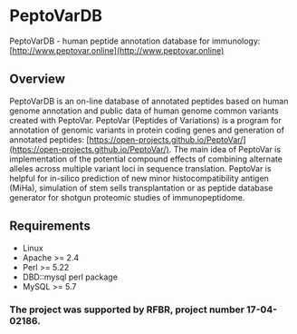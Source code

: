# PeptoVarDB

PeptoVarDB - human peptide annotation database for immunology: [http://www.peptovar.online](http://www.peptovar.online)

## Overview

PeptoVarDB is an on-line database of annotated peptides based on human genome annotation and public data of human genome common variants created with PeptoVar.
PeptoVar (Peptides of Variations) is a program for annotation of genomic variants in protein coding genes and generation of annotated peptides: [https://open-projects.github.io/PeptoVar/](https://open-projects.github.io/PeptoVar/).
The main idea of PeptoVar is implementation of the potential compound effects of combining alternate alleles across multiple variant loci in sequence translation.
PeptoVar is helpful for in-silico prediction of new minor histocompatibility antigen (MiHa), simulation of stem sells transplantation 
or as peptide database generator for shotgun proteomic studies of immunopeptidome.

## Requirements

* Linux
* Apache >= 2.4
* Perl >= 5.22
* DBD::mysql perl package
* MySQL >= 5.7

### The project was supported by RFBR, project number 17-04-02186.
